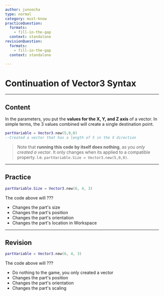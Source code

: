 ```yaml
---
author: junoocha
type: normal
category: must-know
practiceQuestion:
  formats:
    - fill-in-the-gap
  context: standalone
revisionQuestion:
  formats:
    - fill-in-the-gap
  context: standalone

---
```


# Continuation of Vector3 Syntax
---

## Content

In the parameters, you put the **values for the X, Y, and Z axis** of a vector. In simple terms, the 3 values combined will create a single destination point.

```lua
partVariable = Vector3.new(5,0,0)
--Created a vector that has a length of 5 in the X direction
```
> Note that **running this code by itself does nothing**, as you *only created a vector*. It only changes when its applied to a compatible property. I.e. `partVariable.Size = Vector3.new(5,0,0)`.

---

## Practice

```lua
partVariable.Size = Vector3.new(6, 4, 3)
```
The code above will ???

- Changes the part's size
- Changes the part's position
- Changes the part's orientation
- Changes the part's location in Workspace

---

## Revision

```lua
partVariable = Vector3.new(6, 4, 3)

```
The code above will ???

- Do nothing to the game, you only created a vector
- Changes the part's position
- Changes the part's orientation
- Changes the part's scaling